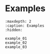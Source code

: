 # Examples

```{toctree}
:maxdepth: 2
:caption: Examples
:hidden:

example_01
example_02
example_03
```
